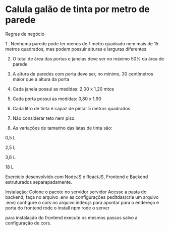 # Calula galão de tinta por metro de parede

Regras de negócio

1 . Nenhuma parede pode ter menos de 1 metro quadrado nem mais de 15 metros quadrados, mas podem possuir alturas e larguras
diferentes

2. O total de área das portas e janelas deve ser no máximo 50% da área de parede

3. A altura de paredes com porta deve ser, no mínimo, 30 centímetros maior que a altura da porta

5. Cada janela possui as medidas: 2,00 x 1,20 mtos

5. Cada porta possui as medidas: 0,80 x 1,90

6. Cada litro de tinta é capaz de pintar 5 metros quadrados

7. Não considerar teto nem piso.

8. As variações de tamanho das latas de tinta são:

0,5 L

2,5 L

3,6 L

18 L

Exercicio desenvolvido com NodeJS e ReactJS,
Frontend e Backend estruturados separapadamente.

Instalação:
Colone o pacote no servidor servidor
Acesse a pasta do backend, faça no arquivo .env as configurações peditdas(crie um arquivo .env)
configure o cors no arquivo index.js para apontar para o endereço e porta do frontend
rode o install npm
rode o server

para instalação do frontend execute os mesmos passos salvo a configuração de cors.
